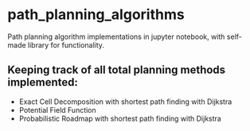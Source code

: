 # path_planning_algorithms

Path planning algorithm implementations in jupyter notebook, with self-made library for functionality.

## Keeping track of all total planning methods implemented:

* Exact Cell Decomposition with shortest path finding with Dijkstra
* Potential Field Function
* Probabilistic Roadmap with shortest path finding with Dijkstra
